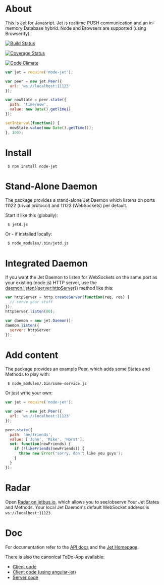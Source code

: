 # About

This is [Jet](http://jetbus.io/) for Javasript. Jet is realtime PUSH communication and an in-memory Database hybrid. Node and Browsers are supported (using Browserify).

[![Build Status](https://travis-ci.org/lipp/node-jet.svg?branch=master)](https://travis-ci.org/lipp/node-jet)

[![Coverage Status](https://coveralls.io/repos/lipp/node-jet/badge.png?branch=master)](https://coveralls.io/r/lipp/node-jet?branch=master)

[![Code Climate](https://codeclimate.com/github/lipp/node-jet/badges/gpa.svg)](https://codeclimate.com/github/lipp/node-jet)

```javascript
var jet = require('node-jet');

var peer = new jet.Peer({
  url: 'ws://localhost:11123'
});

var nowState = peer.state({
  path: 'time/now',
  value: new Date().getTime()
});

setInterval(function() {
  nowState.value(new Date().getTime());
}, 100);
```


# Install

     $ npm install node-jet
     
# Stand-Alone Daemon

The package provides a stand-alone Jet Daemon which listens on ports
11122 (trivial protocol) and 11123 (WebSockets) per default.

Start it like this (globally):

     $ jetd.js
     
Or - if installed locally:

     $ node_modules/.bin/jetd.js
     

# Integrated Daemon

If you want the Jet Daemon to listen for WebSockets on the same port as your existing
(node.js) HTTP server, use the [daemon.listen({server:httpServer})](https://github.com/lipp/node-jet/blob/master/doc/daemon.md#daemonlistentcpport1234wsport4321)
method like this:

```javascript
var httpServer = http.createServer(function(req, res) {
  // serve your stuff
});
httpServer.listen(80);

var daemon = new jet.Daemon();
daemon.listen({
  server: httpServer
});
```

# Add content

The package provides an example Peer, which adds some States and Methods to play
with:

     $ node_modules/.bin/some-service.js
     
Or just write your own:

```javascript
var jet = require('node-jet');

var peer = new jet.Peer({
  url: 'ws://localhost:11123'
});

peer.state({
  path: 'me/friends',
  value: ['John', 'Mike', 'Horst'],
  set: function(newFriends) {
    if (!likeFriends(newFriends)) {
      throw new Error('sorry, don't like you guys');
    }
  }
});

```

# Radar

Open [Radar on jetbus.io](http://jetbus.io/radar.html), which allows you to see/observe Your Jet States and Methods. Your local Jet Daemon's default WebSocket address is `ws://localhost:11123`.


# Doc

For documentation refer to the [API docs](https://github.com/lipp/node-jet/tree/master/doc)
and the [Jet Homepage](http://jetbus.io).

There is also the canonical ToDo-App available:

   - [Client code](https://github.com/lipp/todomvc/blob/add-jet-angular/examples/jet-angular/js/controllers/todoCtrl.js)
   - [Client code (using angular-jet)](https://github.com/lipp/angular-jet/blob/master/tests/protractor/todo/todo.js)
   - [Server code](https://github.com/lipp/node-jet/blob/master/examples/todo-server.js)
